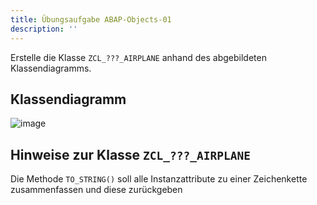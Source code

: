 ```yaml
---
title: Übungsaufgabe ABAP-Objects-01
description: ''
---
```


Erstelle die Klasse `ZCL_???_AIRPLANE` anhand des abgebildeten Klassendiagramms.

## Klassendiagramm
![image](https://user-images.githubusercontent.com/47243617/210181547-f54b9655-2895-4686-9e85-bc0a721c6987.png)

## Hinweise zur Klasse `ZCL_???_AIRPLANE`
Die Methode `TO_STRING()` soll alle Instanzattribute zu einer Zeichenkette zusammenfassen und diese zurückgeben
